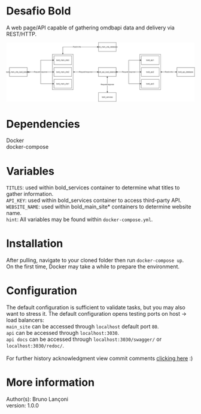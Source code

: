 # Desafio Bold
A web page/API capable of gathering omdbapi data and delivery via REST/HTTP.<br>

![Solution structure](https://github.com/BrunoLanconi/desafioBold/blob/main/imgs/solution_structure.png)

# Dependencies
Docker<br>
docker-compose

# Variables
`TITLES`: used within bold_services container to determine what titles to gather information.<br>
`API_KEY`: used within bold_services container to access third-party API.<br>
`WEBSITE_NAME`: used within bold_main_site* containers to determine website name.<br>
`hint`: All variables may be found within `docker-compose.yml`.

# Installation
After pulling, navigate to your cloned folder then run `docker-compose up`.<br>
On the first time, Docker may take a while to prepare the environment.

# Configuration
The default configuration is sufficient to validate tasks, but you may also
want to stress it. The default configuration opens testing ports on host -> load balancers:<br>
`main_site` can be accessed through `localhost` default port `80`.<br>
`api` can be accessed through `localhost:3030`.<br>
`api docs` can be accessed through `localhost:3030/swagger/` or `localhost:3030/redoc/`.<br>
<br>
For further history acknowledgment view commit comments [clicking here](https://github.com/BrunoLanconi/desafioBold/commits/main) :)


# More information
Author(s): Bruno Lançoni<br>
version: 1.0.0
